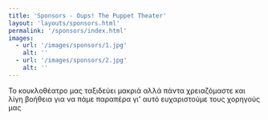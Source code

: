 ```yaml
---
title: 'Sponsors - Oups! The Puppet Theater'
layout: 'layouts/sponsors.html'
permalink: '/sponsors/index.html'
images:
  - url: '/images/sponsors/1.jpg'
    alt: ''
  - url: '/images/sponsors/2.jpg'
    alt: ''
---
```


Το κουκλοθέατρο μας ταξιδεύει μακριά αλλά πάντα χρειαζόμαστε και λίγη βοήθεια για να πάμε παραπέρα γι' αυτό ευχαριστούμε τους χορηγούς μας